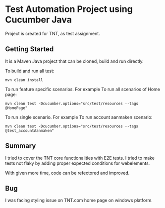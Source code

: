 # Test Automation Project using Cucumber Java

Project is created for TNT, as test assignment.


## Getting Started

It is a Maven Java project that can be cloned, build and run directly.

To build and run all test: 
```$xslt
mvn clean install
```
To run feature specific scenarios. For example To run all scenarios of Home page:
```$xslt
mvn clean test -Dcucumber.options="src/test/resources --tags @HomePage"
``` 

To run single scenario. For example To run account aanmaken scenario:
```$xslt
mvn clean test -Dcucumber.options="src/test/resources --tags @test_accountAanmaken"
``` 

## Summary

I tried to cover the TNT core functionalities with E2E tests. 
I tried to make tests not flaky by adding proper expected conditions for webelements.

With given more time, code can be refectored and improved.

## Bug
I was facing styling issue on TNT.com home page on windows platform.

